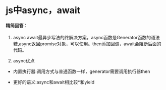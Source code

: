 # js中async，await

#### 精简回答：

1. async await最异步写法的终解决方案，async函数是Generator函数的语法糖,async返回promise对象，可以使用。then添加回调，await会阻断后面的代码。

2. async优点

- 内置执行器:调用方式与普通函数一样，generator需要调用执行器then

- 更好的语义:async和await相比较*和yield
